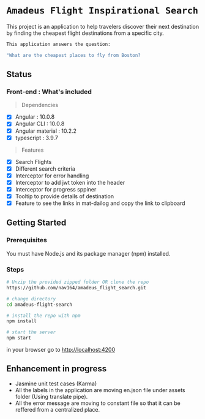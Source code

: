 # `Amadeus Flight Inspirational Search`

This project is an application to help travelers discover their next destination by finding the cheapest flight destinations from a specific city.

```bash
This application answers the question:

"What are the cheapest places to fly from Boston?
```

## Status

### Front-end : What's included
> Dependencies
- [x] Angular : 10.0.8
- [x] Angular CLI : 10.0.8
- [x] Angular material : 10.2.2
- [x] typescript : 3.9.7

> Features
- [x] Search Flights 
- [x] Different search criteria
- [x] Interceptor for error handling
- [x] Interceptor to add jwt token into the header
- [x] Interceptor for progress sppiner
- [x] Tooltip to provide details of destination
- [x] Feature to see the links in mat-dailog and copy the link to clipboard

## Getting Started

### Prerequisites
You must have Node.js
and its package manager (npm) installed.

### Steps

```bash
# Unzip the provided zipped folder OR clone the repo
https://github.com/nav164/amadeus_flight_search.git

# change directory
cd amadeus-flight-search

# install the repo with npm
npm install

# start the server
npm start

```
in your browser go to [http://localhost:4200](http://localhost:4200) 

## Enhancement in progress
* Jasmine unit test cases (Karma)
* All the labels in the application are moving en.json file under assets folder (Using translate pipe).
* All the  error message are moving to constant file so that it can be reffered from a centralized place.